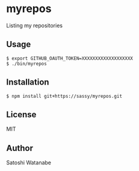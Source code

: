 # myrepos

Listing my repositories

## Usage

```
$ export GITHUB_OAUTH_TOKEN=XXXXXXXXXXXXXXXXXXX
$ ./bin/myrepos
```

## Installation

```
$ npm install git+https://sassy/myrepos.git
```

## License

MIT

## Author

Satoshi Watanabe
